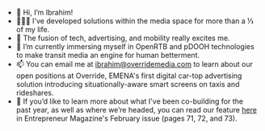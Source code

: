 - 👋 Hi, I’m Ibrahim!
- 👨🏻‍💻 I've developed solutions within the media space for more than a ⅓ of my life.
- 👀 The fusion of tech, advertising, and mobility really excites me. 
- 🌱 I’m currently immersing myself in OpenRTB and pDOOH technologies to make transit media an engine for human betterment.
- 📫 You can email me at ibrahim@overridemedia.com to learn about our open positions at Override, EMENA's first digital car-top advertising solution introducing situationally-aware smart screens on taxis and rideshares.
- 📰 If you’d like to learn more about what I've been co-building for the past year, as well as where we’re headed, you can read our feature [here](https://issuu.com/entmagazineme/docs/entrepreneur_middle_east_february_2022/71) in Entrepreneur Magazine's February issue (pages 71, 72, and 73).

